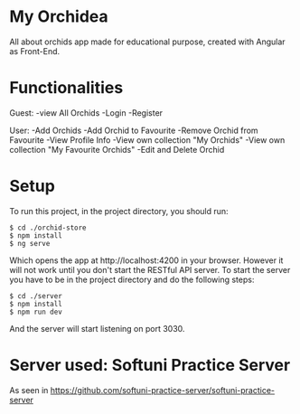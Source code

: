 # My Orchidea
All about orchids app made for educational purpose, created with Angular as Front-End.
# Functionalities
Guest:
-view All Orchids
-Login
-Register

User:
-Add Orchids
-Add Orchid to Favourite
-Remove Orchid from Favourite
-View Profile Info
-View own collection "My Orchids"
-View own collection "My Favourite Orchids"
-Edit and Delete Orchid

# Setup
To run this project, in the project directory, you should run:

```
$ cd ./orchid-store
$ npm install
$ ng serve
```

Which opens the app at http://localhost:4200 in your browser. However it will not work until you don't start the RESTful API server. To start the server you have to be in the project directory and do the following steps:

```
$ cd ./server
$ npm install
$ npm run dev
```

And the server will start listening on port 3030.

# Server used: Softuni Practice Server

As seen in https://github.com/softuni-practice-server/softuni-practice-server
